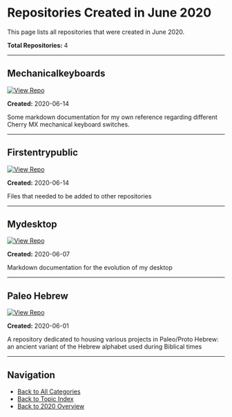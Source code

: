 # Repositories Created in June 2020

This page lists all repositories that were created in June 2020.

**Total Repositories:** 4

---

## Mechanicalkeyboards

[![View Repo](https://img.shields.io/badge/view-repo-green)](https://github.com/danielrosehill/MechanicalKeyboards)

**Created:** 2020-06-14

Some markdown documentation for my own reference regarding different Cherry MX mechanical keyboard switches. 

---

## Firstentrypublic

[![View Repo](https://img.shields.io/badge/view-repo-green)](https://github.com/danielrosehill/FirstEntryPublic)

**Created:** 2020-06-14

Files that needed to be added to other repositories

---

## Mydesktop

[![View Repo](https://img.shields.io/badge/view-repo-green)](https://github.com/danielrosehill/MyDesktop)

**Created:** 2020-06-07

Markdown documentation for the evolution of my desktop

---

## Paleo Hebrew

[![View Repo](https://img.shields.io/badge/view-repo-green)](https://github.com/danielrosehill/Paleo-Hebrew)

**Created:** 2020-06-01

A repository dedicated to housing various projects in Paleo/Proto Hebrew: an ancient variant of the Hebrew alphabet used during Biblical times

---


## Navigation

- [Back to All Categories](../../all-categories.md)
- [Back to Topic Index](../by-topic/)
- [Back to 2020 Overview](./)
